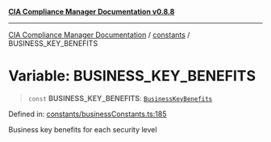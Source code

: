 [**CIA Compliance Manager Documentation v0.8.8**](../../README.md)

***

[CIA Compliance Manager Documentation](../../modules.md) / [constants](../README.md) / BUSINESS\_KEY\_BENEFITS

# Variable: BUSINESS\_KEY\_BENEFITS

> `const` **BUSINESS\_KEY\_BENEFITS**: [`BusinessKeyBenefits`](../../types/businessImpact/interfaces/BusinessKeyBenefits.md)

Defined in: [constants/businessConstants.ts:185](https://github.com/Hack23/cia-compliance-manager/blob/88094f2c4c350fd10a1e440c3eab70aedd819944/src/constants/businessConstants.ts#L185)

Business key benefits for each security level
